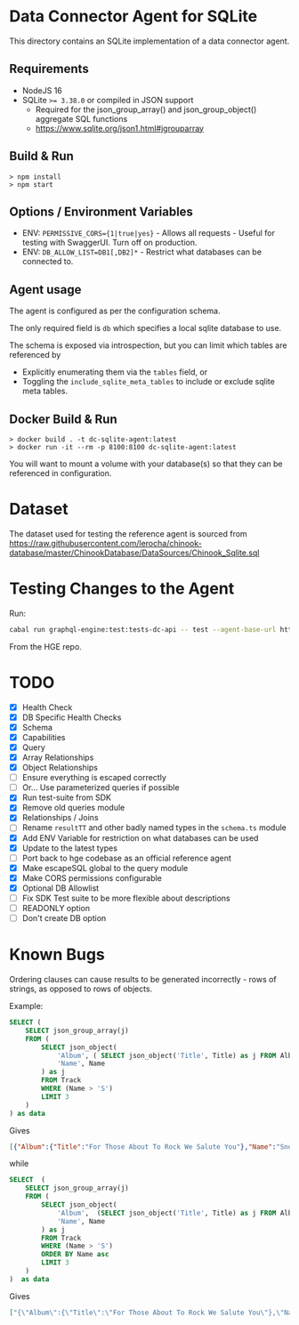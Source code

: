 # Data Connector Agent for SQLite

This directory contains an SQLite implementation of a data connector agent.

## Requirements

* NodeJS 16
* SQLite `>= 3.38.0` or compiled in JSON support
    * Required for the json_group_array() and json_group_object() aggregate SQL functions
    * https://www.sqlite.org/json1.html#jgrouparray

## Build & Run

```
> npm install
> npm start
```

## Options / Environment Variables

* ENV: `PERMISSIVE_CORS={1|true|yes}` - Allows all requests - Useful for testing with SwaggerUI. Turn off on production.
* ENV: `DB_ALLOW_LIST=DB1[,DB2]*` - Restrict what databases can be connected to.

## Agent usage

The agent is configured as per the configuration schema.

The only required field is `db` which specifies a local sqlite database to use.

The schema is exposed via introspection, but you can limit which tables are referenced by

* Explicitly enumerating them via the `tables` field, or
* Toggling the `include_sqlite_meta_tables` to include or exclude sqlite meta tables.


## Docker Build & Run

```
> docker build . -t dc-sqlite-agent:latest
> docker run -it --rm -p 8100:8100 dc-sqlite-agent:latest
```

You will want to mount a volume with your database(s) so that they can be referenced in configuration.

# Dataset

The dataset used for testing the reference agent is sourced from https://raw.githubusercontent.com/lerocha/chinook-database/master/ChinookDatabase/DataSources/Chinook_Sqlite.sql

# Testing Changes to the Agent

Run:

```sh
cabal run graphql-engine:test:tests-dc-api -- test --agent-base-url http://localhost:8100 --agent-config '{"db": "db.chinook2.sqlite"}'
```

From the HGE repo.


# TODO

* [x] Health Check
* [x] DB Specific Health Checks
* [x] Schema
* [x] Capabilities
* [x] Query
* [x] Array Relationships
* [x] Object Relationships
* [ ] Ensure everything is escaped correctly
* [ ] Or... Use parameterized queries if possible
* [x] Run test-suite from SDK
* [x] Remove old queries module
* [x] Relationships / Joins
* [ ] Rename `resultTT` and other badly named types in the `schema.ts` module
* [x] Add ENV Variable for restriction on what databases can be used
* [x] Update to the latest types
* [ ] Port back to hge codebase as an official reference agent
* [x] Make escapeSQL global to the query module
* [x] Make CORS permissions configurable
* [x] Optional DB Allowlist
* [ ] Fix SDK Test suite to be more flexible about descriptions
* [ ] READONLY option
* [ ] Don't create DB option

# Known Bugs

Ordering clauses can cause results to be generated incorrectly - rows of strings, as opposed to rows of objects.

Example:

```sql
SELECT (
    SELECT json_group_array(j)
    FROM (
        SELECT json_object(
            'Album', ( SELECT json_object('Title', Title) as j FROM Album),
            'Name', Name
        ) as j
        FROM Track
        WHERE (Name > 'S')
        LIMIT 3
    )
) as data
```

Gives

```json
[{"Album":{"Title":"For Those About To Rock We Salute You"},"Name":"Snowballed"},{"Album":{"Title":"For Those About To Rock We Salute You"},"Name":"Spellbound"},{"Album":{"Title":"For Those About To Rock We Salute You"},"Name":"Whole Lotta Rosie"}]
```

while

```sql
SELECT  (
    SELECT json_group_array(j)
    FROM (
        SELECT json_object(
            'Album',  (SELECT json_object('Title', Title) as j FROM Album),
            'Name', Name
        ) as j
        FROM Track
        WHERE (Name > 'S')
        ORDER BY Name asc 
        LIMIT 3 
    )
)  as data
```

Gives

```json
["{\"Album\":{\"Title\":\"For Those About To Rock We Salute You\"},\"Name\":\"Sabbra Cadabra\"}","{\"Album\":{\"Title\":\"For Those About To Rock We Salute You\"},\"Name\":\"Sad But True\"}","{\"Album\":{\"Title\":\"For Those About To Rock We Salute You\"},\"Name\":\"Salgueiro\"}"]
```
